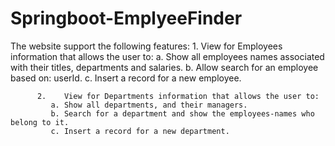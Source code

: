 # Springboot-EmplyeeFinder

The website support the following features:
          1. View for Employees information that allows the user to:
             a.	Show all employees names associated with their titles, departments and salaries.
             b.	Allow search for an employee based on: userId.
             c.	Insert a record for a new employee.

          2.	View for Departments information that allows the user to:
             a.	Show all departments, and their managers.
             b.	Search for a department and show the employees-names who belong to it.
             c.	Insert a record for a new department.

